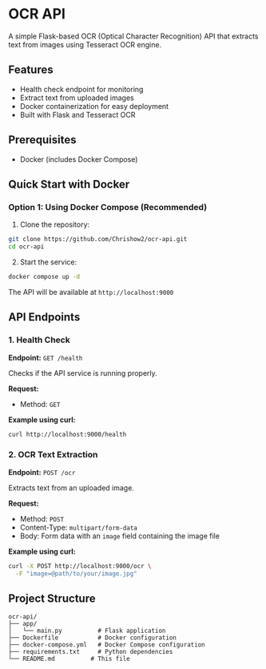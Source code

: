 # OCR API

A simple Flask-based OCR (Optical Character Recognition) API that extracts text from images using Tesseract OCR engine.

## Features

- Health check endpoint for monitoring
- Extract text from uploaded images
- Docker containerization for easy deployment
- Built with Flask and Tesseract OCR

## Prerequisites

- Docker (includes Docker Compose)

## Quick Start with Docker

### Option 1: Using Docker Compose (Recommended)

1. Clone the repository:
```bash
git clone https://github.com/Chrishow2/ocr-api.git
cd ocr-api
```

2. Start the service:
```bash
docker compose up -d
```

The API will be available at `http://localhost:9000`

## API Endpoints

### 1. Health Check

**Endpoint:** `GET /health`

Checks if the API service is running properly.

**Request:**
- Method: `GET`

**Example using curl:**
```bash
curl http://localhost:9000/health
```

### 2. OCR Text Extraction

**Endpoint:** `POST /ocr`

Extracts text from an uploaded image.

**Request:**
- Method: `POST`
- Content-Type: `multipart/form-data`
- Body: Form data with an `image` field containing the image file

**Example using curl:**
```bash
curl -X POST http://localhost:9000/ocr \
  -F "image=@path/to/your/image.jpg"
```

## Project Structure

```
ocr-api/
├── app/
│   └── main.py          # Flask application
├── Dockerfile           # Docker configuration
├── docker-compose.yml   # Docker Compose configuration
├── requirements.txt     # Python dependencies
└── README.md          # This file
```